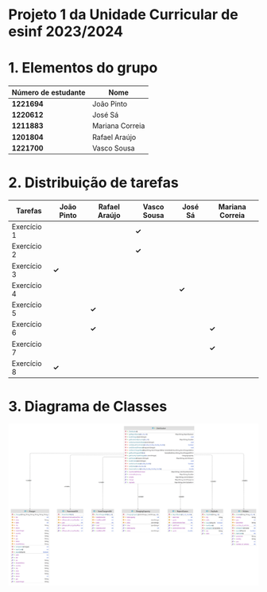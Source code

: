 # Projeto 1 da Unidade Curricular de esinf 2023/2024 #

# 1. Elementos do grupo ###


| Número de estudante | Nome            |
|---------------------|-----------------|
| **1221694**         | João Pinto      |
| **1220612**         | José Sá         | 
| **1211883**         | Mariana Correia |          
| **1201804**         | Rafael Araújo   |
| **1221700**         | Vasco Sousa     |


# 2. Distribuição de tarefas ###



| Tarefas     | João Pinto | Rafael Araújo | Vasco Sousa | José Sá | Mariana Correia |
|-------------|------------|---------------|-------------|---------|-----------------|
| Exercício 1 |            |               |    **✓**    |         |                 |
| Exercício 2 |            |               |    **✓**    |         |                 |
| Exercício 3 |   **✓**    |               |             |         |                 |
| Exercício 4 |            |               |             |  **✓**  |                 |
| Exercício 5 |            |     **✓**     |             |         |                 |
| Exercício 6 |            |     **✓**     |             |         |      **✓**      |
| Exercício 7 |            |               |             |         |      **✓**      |
| Exercício 8 |   **✓**    |               |             |         |                 |

# 3. Diagrama de Classes ###

![Class Diagram](docs/png/ClassDiagram.png)